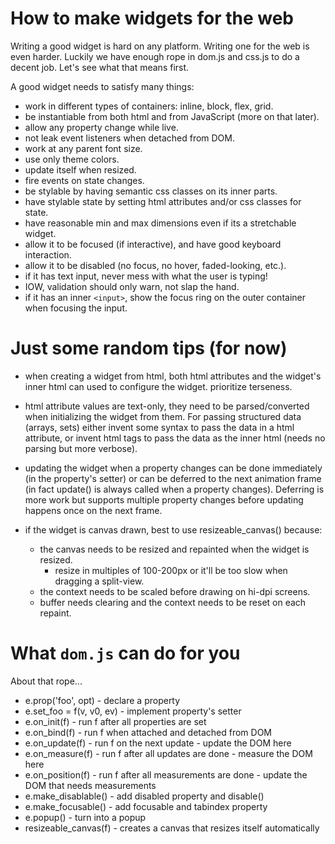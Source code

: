 # How to make widgets for the web

Writing a good widget is hard on any platform. Writing one for the web is
even harder. Luckily we have enough rope in dom.js and css.js to do a decent
job. Let's see what that means first.

A good widget needs to satisfy many things:

* work in different types of containers: inline, block, flex, grid.
* be instantiable from both html and from JavaScript (more on that later).
* allow any property change while live.
* not leak event listeners when detached from DOM.
* work at any parent font size.
* use only theme colors.
* update itself when resized.
* fire events on state changes.
* be stylable by having semantic css classes on its inner parts.
* have stylable state by setting html attributes and/or css classes for state.
* have reasonable min and max dimensions even if its a stretchable widget.
* allow it to be focused (if interactive), and have good keyboard interaction.
* allow it to be disabled (no focus, no hover, faded-looking, etc.).
* if it has text input, never mess with what the user is typing!
* IOW, validation should only warn, not slap the hand.
* if it has an inner `<input>`, show the focus ring on the outer container when focusing the input.

# Just some random tips (for now)

* when creating a widget from html, both html attributes and the widget's
inner html can used to configure the widget. prioritize terseness.

* html attribute values are text-only, they need to be parsed/converted when
initializing the widget from them. For passing structured data (arrays, sets)
either invent some syntax to pass the data in a html attribute, or invent html
tags to pass the data as the inner html (needs no parsing but more verbose).

* updating the widget when a property changes can be done immediately (in the
property's setter) or can be deferred to the next animation frame (in fact
update() is always called when a property changes). Deferring is more work
but supports multiple property changes before updating happens once on the
next frame.

* if the widget is canvas drawn, best to use resizeable_canvas() because:
  * the canvas needs to be resized and repainted when the widget is resized.
	 * resize in multiples of 100-200px or it'll be too slow when dragging a split-view.
  * the context needs to be scaled before drawing on hi-dpi screens.
  * buffer needs clearing and the context needs to be reset on each repaint.

# What `dom.js` can do for you

About that rope...

* e.prop('foo', opt)          - declare a property
* e.set_foo = f(v, v0, ev)  - implement property's setter
* e.on_init(f)                - run f after all properties are set
* e.on_bind(f)                - run f when attached and detached from DOM
* e.on_update(f)              - run f on the next update - update the DOM here
* e.on_measure(f)             - run f after all updates are done - measure the DOM here
* e.on_position(f)            - run f after all measurements are done - update the DOM that needs measurements
* e.make_disablable()         - add disabled property and disable()
* e.make_focusable()          - add focusable and tabindex property
* e.popup()                   - turn into a popup
* resizeable_canvas(f)        - creates a canvas that resizes itself automatically
